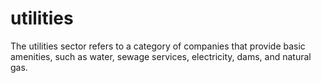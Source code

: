 # utilities
The utilities sector refers to a category of companies that provide basic amenities, such as water, sewage services, electricity, dams, and natural gas.
